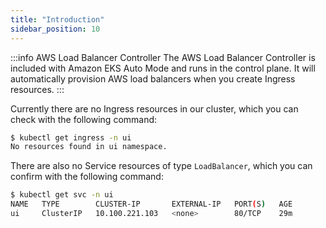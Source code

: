 ```yaml
---
title: "Introduction"
sidebar_position: 10
---
```


:::info AWS Load Balancer Controller
The AWS Load Balancer Controller is included with Amazon EKS Auto Mode and runs in the control plane. It will automatically provision AWS load balancers when you create Ingress resources.
:::

Currently there are no Ingress resources in our cluster, which you can check with the following command:

```bash expectError=true
$ kubectl get ingress -n ui
No resources found in ui namespace.
```

There are also no Service resources of type `LoadBalancer`, which you can confirm with the following command:

```bash
$ kubectl get svc -n ui
NAME   TYPE        CLUSTER-IP       EXTERNAL-IP   PORT(S)   AGE
ui     ClusterIP   10.100.221.103   <none>        80/TCP    29m
```
